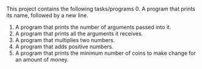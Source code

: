 This project contains the following tasks/programs
0. A program that prints its name, followed by a new line.
1. A program that prints the number of arguments passed into it.
2. A program that prints all the arguments it receives.
3. A program that multiplies two numbers.
4. A program that adds positive numbers.
5. A program that prints the minimum number of coins to make change for an amount of money.